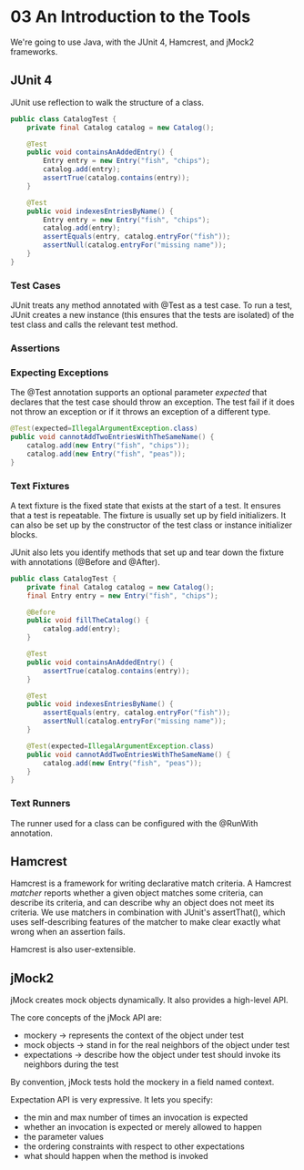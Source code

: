 # 03 An Introduction to the Tools

We're going to use Java, with the JUnit 4, Hamcrest, and jMock2 frameworks.

## JUnit 4

JUnit use reflection to walk the structure of a class.

```java
public class CatalogTest {
    private final Catalog catalog = new Catalog();

    @Test
    public void containsAnAddedEntry() {
        Entry entry = new Entry("fish", "chips");
        catalog.add(entry);
        assertTrue(catalog.contains(entry));
    }

    @Test
    public void indexesEntriesByName() {
        Entry entry = new Entry("fish", "chips");
        catalog.add(entry);
        assertEquals(entry, catalog.entryFor("fish"));
        assertNull(catalog.entryFor("missing name"));
    }
}
```

### Test Cases

JUnit treats any method annotated with @Test as a test case.
To run a test, JUnit creates a new instance (this ensures that the tests are isolated) of the test class and calls the relevant test method.

### Assertions

### Expecting Exceptions

The @Test annotation supports an optional parameter *expected* that declares that the test case should throw an exception.
The test fail if it does not throw an exception or if it throws an exception of a different type.

```java
@Test(expected=IllegalArgumentException.class)
public void cannotAddTwoEntriesWithTheSameName() {
    catalog.add(new Entry("fish", "chips"));
    catalog.add(new Entry("fish", "peas"));
}
```

### Text Fixtures

A text fixture is the fixed state that exists at the start of a test.
It ensures that a test is repeatable.
The fixture is usually set up by field initializers. It can also be set up by the constructor of the test class or instance initializer blocks.

JUnit also lets you identify methods that set up and tear down the fixture with annotations (@Before and @After).

```java
public class CatalogTest {
    private final Catalog catalog = new Catalog();
    final Entry entry = new Entry("fish", "chips");

    @Before
    public void fillTheCatalog() {
        catalog.add(entry);
    }

    @Test
    public void containsAnAddedEntry() {
        assertTrue(catalog.contains(entry));
    }

    @Test
    public void indexesEntriesByName() {
        assertEquals(entry, catalog.entryFor("fish"));
        assertNull(catalog.entryFor("missing name"));
    }

    @Test(expected=IllegalArgumentException.class)
    public void cannotAddTwoEntriesWithTheSameName() {
        catalog.add(new Entry("fish", "peas"));
    }
}
```

### Text Runners

The runner used for a class can be configured with the @RunWith annotation.

## Hamcrest

Hamcrest is a framework for writing declarative match criteria.
A Hamcrest *matcher* reports whether a given object matches some criteria, can describe its criteria, and can describe why an object does not meet its criteria.
We use matchers in combination with JUnit's assertThat(), which uses self-describing features of the matcher to make clear exactly what wrong when an assertion fails.

Hamcrest is also user-extensible.

## jMock2

jMock creates mock objects dynamically.
It also provides a high-level API.

The core concepts of the jMock API are:

- mockery -> represents the context of the object under test
- mock objects -> stand in for the real neighbors of the object under test
- expectations -> describe how the object under test should invoke its neighbors during the test

By convention, jMock tests hold the mockery in a field named context.

Expectation API is very expressive.
It lets you specify:

- the min and max number of times an invocation is expected
- whether an invocation is expected or merely allowed to happen
- the parameter values
- the ordering constraints with respect to other expectations
- what should happen when the method is invoked
